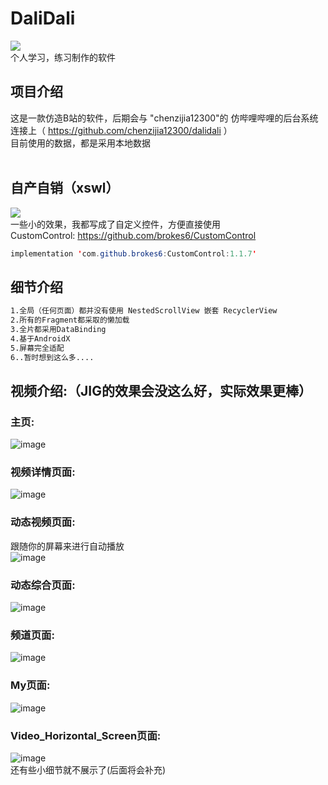 # DaliDali<br>
[![](https://img.shields.io/badge/个人博客-Android笔记-green.svg)](https://brokes6.github.io)<br>
个人学习，练习制作的软件
## 项目介绍<br>
这是一款仿造B站的软件，后期会与 "chenzijia12300"的 仿哔哩哔哩的后台系统 连接上（ https://github.com/chenzijia12300/dalidali ） <br>
目前使用的数据，都是采用本地数据<br>
<br>
## 自产自销（xswl）<br>
[![](https://jitpack.io/v/brokes6/CustomControl.svg)](https://jitpack.io/#brokes6/CustomControl)<br>
一些小的效果，我都写成了自定义控件，方便直接使用<br>
CustomControl: https://github.com/brokes6/CustomControl<br>
```Java
implementation 'com.github.brokes6:CustomControl:1.1.7'
```
## 细节介绍<br>
```HTML
1.全局（任何页面）都并没有使用 NestedScrollView 嵌套 RecyclerView
2.所有的Fragment都采取的懒加载
3.全片都采用DataBinding
4.基于AndroidX
5.屏幕完全适配
6..暂时想到这么多....
```

## 视频介绍:（JIG的效果会没这么好，实际效果更棒）<br>
### 主页:<br>
![image](https://github.com/brokes6/DaliDali/blob/master/app/src/showresources/home.gif)<br>
### 视频详情页面:<br>
![image](https://github.com/brokes6/DaliDali/blob/master/app/src/showresources/videoPage.gif)<br>
### 动态视频页面:<br>
跟随你的屏幕来进行自动播放<br>
![image](https://github.com/brokes6/DaliDali/blob/master/app/src/showresources/dynanmic_videoPage.gif)<br>
### 动态综合页面:<br>
![image](https://github.com/brokes6/DaliDali/blob/master/app/src/showresources/dynanmic_SynthPage.gif)<br>
### 频道页面:<br>
![image](https://github.com/brokes6/DaliDali/blob/master/app/src/showresources/channelPage.gif)<br>
### My页面:<br>
![image](https://github.com/brokes6/DaliDali/blob/master/app/src/showresources/mypage.gif)<br>
### Video_Horizontal_Screen页面:<br>
![image](https://github.com/brokes6/DaliDali/blob/master/app/src/showresources/video_horizontal.gif)<br>
还有些小细节就不展示了(后面将会补充)<br>
